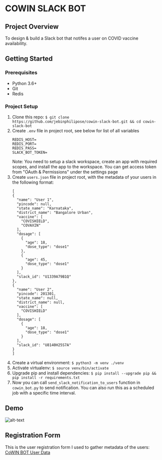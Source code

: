 # COWIN SLACK BOT

## Project Overview

To design & build a Slack bot that notifes a user on COVID vaccine availability.

## Getting Started

### Prerequisites

* Python 3.6+
* Git
* Redis

### Project Setup

1. Clone this repo: `$ git clone https://github.com/jebinphilipose/cowin-slack-bot.git && cd cowin-slack-bot`
2. Create `.env` file in project root, see below for list of all variables
    ```
    REDIS_HOST=
    REDIS_PORT=
    REDIS_PASS=
    SLACK_BOT_TOKEN=
    ```
    Note: You need to setup a slack workspace, create an app with required scopes, and install the app to the workspace. You can get access token from "OAuth & Permissions" under the settings page
3. Create `users.json` file in project root, with the metadata of your users in the following format:
    ```
    [
    {
      "name": "User 1",
      "pincode": null,
      "state_name": "Karnataka",
      "district_name": "Bangalore Urban",
      "vaccine": [
        "COVISHIELD",
        "COVAXIN"
      ],
      "dosage": [
        {
          "age": 18,
          "dose_type": "dose1"
        },
        {
          "age": 45,
          "dose_type": "dose1"
        }
      ],
      "slack_id": "U1339A79B1Q"
    },
    {
      "name": "User 2",
      "pincode": 201301,
      "state_name": null,
      "district_name": null,
      "vaccine": [
        "COVISHIELD"
      ],
      "dosage": [
        {
          "age": 18,
          "dose_type": "dose1"
        }
      ],
      "slack_id": "U8140H25S7A"
    }
    ]
    ```
4. Create a virtual environment: `$ python3 -m venv ./venv`
5. Activate virtualenv: `$ source venv/bin/activate`
6. Upgrade pip and install dependencies: `$ pip install --upgrade pip && pip install -r requirements.txt`
7. Now you can call `send_slack_notification_to_users` function in `cowin_bot.py` to send notification. You can also run this as a scheduled job with a specific time interval.


## Demo

![alt-text](blob/cowin_bot.gif)

## Registration Form

This is the user registration form I used to gather metadata of the users: [CoWIN BOT User Data](https://docs.google.com/forms/d/1k58jf3H9bnJ-jkP5CyR94b3lb0f7NXFUcDJsMiYoGSk/viewform?ts=60a2e269&edit_requested=true)
